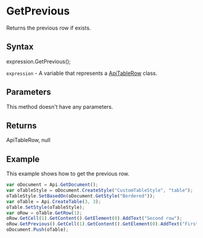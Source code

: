 # GetPrevious

Returns the previous row if exists.

## Syntax

expression.GetPrevious();

`expression` - A variable that represents a [ApiTableRow](../ApiTableRow.md) class.

## Parameters

This method doesn't have any parameters.

## Returns

ApiTableRow, null

## Example

This example shows how to get the previous row.

```javascript
var oDocument = Api.GetDocument();
var oTableStyle = oDocument.CreateStyle("CustomTableStyle", "table");
oTableStyle.SetBasedOn(oDocument.GetStyle("Bordered"));
var oTable = Api.CreateTable(3, 3);
oTable.SetStyle(oTableStyle);
var oRow = oTable.GetRow(1);
oRow.GetCell(1).GetContent().GetElement(0).AddText("Second row");
oRow.GetPrevious().GetCell(1).GetContent().GetElement(0).AddText("First row");
oDocument.Push(oTable);
```
